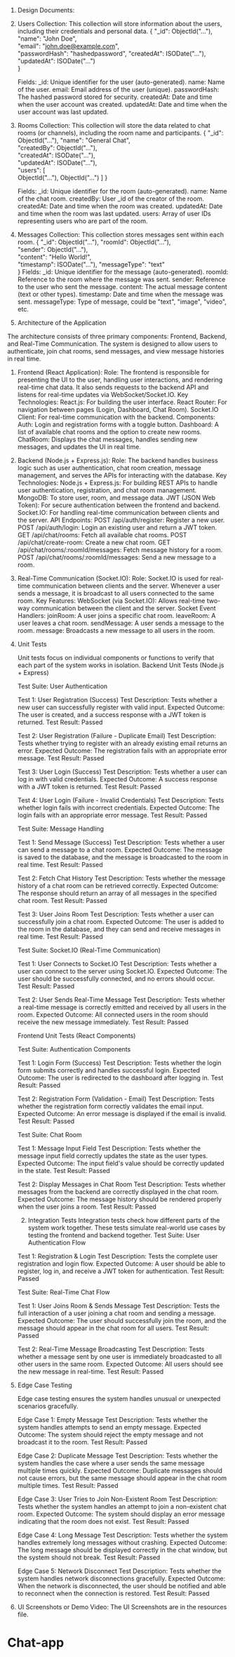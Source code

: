 1. Design Documents:

1. Users Collection:
    This collection will store information about the users, including their credentials and personal data.
    {
    "_id": ObjectId("..."),
    "name": "John Doe",          
    "email": "john.doe@example.com",  
    "passwordHash": "hashedpassword", 
    "createdAt": ISODate("..."),  
    "updatedAt": ISODate("...")   
    }

    Fields:
    _id: Unique identifier for the user (auto-generated).
    name: Name of the user.
    email: Email address of the user (unique).
    passwordHash: The hashed password stored for security.
    createdAt: Date and time when the user account was created.
    updatedAt: Date and time when the user account was last updated.

2. Rooms Collection:
    This collection will store the data related to chat rooms (or channels), including the room name and participants.
    {
    "_id": ObjectId("..."),
    "name": "General Chat",     
    "createdBy": ObjectId("..."),  
    "createdAt": ISODate("..."),  
    "updatedAt": ISODate("..."),  
    "users": [                  
        ObjectId("..."),
        ObjectId("...")
    ]
    }

    Fields:
    _id: Unique identifier for the room (auto-generated).
    name: Name of the chat room.
    createdBy: User _id of the creator of the room.
    createdAt: Date and time when the room was created.
    updatedAt: Date and time when the room was last updated.
    users: Array of user IDs representing users who are part of the room.

3. Messages Collection:
    This collection stores messages sent within each room.
    {
    "_id": ObjectId("..."),
    "roomId": ObjectId("..."),  
    "sender": ObjectId("..."),  
    "content": "Hello World!",   
    "timestamp": ISODate("..."), 
    "messageType": "text"       
    }
    Fields:
    _id: Unique identifier for the message (auto-generated).
    roomId: Reference to the room where the message was sent.
    sender: Reference to the user who sent the message.
    content: The actual message content (text or other types).
    timestamp: Date and time when the message was sent.
    messageType: Type of message, could be "text", "image", "video", etc.

2. Architecture of the Application

The architecture consists of three primary components: Frontend, Backend, and Real-Time Communication. The system is designed to allow users to authenticate, join chat rooms, send messages, and view message histories in real time.
1. Frontend (React Application):
    Role: The frontend is responsible for presenting the UI to the user, handling user interactions, and rendering real-time chat data. It also sends requests to the backend API and listens for real-time updates via WebSocket/Socket.IO.
    Key Technologies:
    React.js: For building the user interface.
    React Router: For navigation between pages (Login, Dashboard, Chat Room).
    Socket.IO Client: For real-time communication with the backend.
    Components:
    Auth: Login and registration forms with a toggle button.
    Dashboard: A list of available chat rooms and the option to create new rooms.
    ChatRoom: Displays the chat messages, handles sending new messages, and updates the UI in real time.
2. Backend (Node.js + Express.js):
    Role: The backend handles business logic such as user authentication, chat room creation, message management, and serves the APIs for interacting with the database.
    Key Technologies:
    Node.js + Express.js: For building REST APIs to handle user authentication, registration, and chat room management.
    MongoDB: To store user, room, and message data.
    JWT (JSON Web Token): For secure authentication between the frontend and backend.
    Socket.IO: For handling real-time communication between clients and the server.
    API Endpoints:
    POST /api/auth/register: Register a new user.
    POST /api/auth/login: Login an existing user and return a JWT token.
    GET /api/chat/rooms: Fetch all available chat rooms.
    POST /api/chat/create-room: Create a new chat room.
    GET /api/chat/rooms/:roomId/messages: Fetch message history for a room.
    POST /api/chat/rooms/:roomId/messages: Send a new message to a room.
3. Real-Time Communication (Socket.IO):
    Role: Socket.IO is used for real-time communication between clients and the server. Whenever a user sends a message, it is broadcast to all users connected to the same room.
    Key Features:
    WebSocket (via Socket.IO): Allows real-time two-way communication between the client and the server.
    Socket Event Handlers:
    joinRoom: A user joins a specific chat room.
    leaveRoom: A user leaves a chat room.
    sendMessage: A user sends a message to the room.
    message: Broadcasts a new message to all users in the room.


3. Unit Tests

    Unit tests focus on individual components or functions to verify that each part of the system works in isolation.
    Backend Unit Tests (Node.js + Express)

    Test Suite: User Authentication

    Test 1: User Registration (Success)
        Test Description: Tests whether a new user can successfully register with valid input.
        Expected Outcome: The user is created, and a success response with a JWT token is returned.
        Test Result: Passed

    Test 2: User Registration (Failure - Duplicate Email)
        Test Description: Tests whether trying to register with an already existing email returns an error.
        Expected Outcome: The registration fails with an appropriate error message.
        Test Result: Passed

    Test 3: User Login (Success)
        Test Description: Tests whether a user can log in with valid credentials.
        Expected Outcome: A success response with a JWT token is returned.
        Test Result: Passed
    
    Test 4: User Login (Failure - Invalid Credentials)
        Test Description: Tests whether login fails with incorrect credentials.
        Expected Outcome: The login fails with an appropriate error message.
        Test Result: Passed

    Test Suite: Message Handling

    Test 1: Send Message (Success)
        Test Description: Tests whether a user can send a message to a chat room.
        Expected Outcome: The message is saved to the database, and the message is broadcasted to the room in real time.
        Test Result: Passed

    Test 2: Fetch Chat History
        Test Description: Tests whether the message history of a chat room can be retrieved correctly.
        Expected Outcome: The response should return an array of all messages in the specified chat room.
        Test Result: Passed

    Test 3: User Joins Room
        Test Description: Tests whether a user can successfully join a chat room.
        Expected Outcome: The user is added to the room in the database, and they can send and receive messages in real time.
        Test Result: Passed

    Test Suite: Socket.IO (Real-Time Communication)

    Test 1: User Connects to Socket.IO
        Test Description: Tests whether a user can connect to the server using Socket.IO.
        Expected Outcome: The user should be successfully connected, and no errors should occur.
        Test Result: Passed
    
    Test 2: User Sends Real-Time Message
        Test Description: Tests whether a real-time message is correctly emitted and received by all users in the room.
        Expected Outcome: All connected users in the room should receive the new message immediately.
        Test Result: Passed

    Frontend Unit Tests (React Components)

    Test Suite: Authentication Components

    Test 1: Login Form (Success)
        Test Description: Tests whether the login form submits correctly and handles successful login.
        Expected Outcome: The user is redirected to the dashboard after logging in.
        Test Result: Passed

    Test 2: Registration Form (Validation - Email)
        Test Description: Tests whether the registration form correctly validates the email input.
        Expected Outcome: An error message is displayed if the email is invalid.
        Test Result: Passed

    Test Suite: Chat Room

    Test 1: Message Input Field
        Test Description: Tests whether the message input field correctly updates the state as the user types.
        Expected Outcome: The input field's value should be correctly updated in the state.
        Test Result: Passed

    Test 2: Display Messages in Chat Room
        Test Description: Tests whether messages from the backend are correctly displayed in the chat room.
        Expected Outcome: The message history should be rendered properly when the user joins a room.
        Test Result: Passed

    2. Integration Tests
    Integration tests check how different parts of the system work together. These tests simulate real-world use cases by testing the frontend and backend together.
    Test Suite: User Authentication Flow

    Test 1: Registration & Login
        Test Description: Tests the complete user registration and login flow.
        Expected Outcome: A user should be able to register, log in, and receive a JWT token for authentication.
        Test Result: Passed

    Test Suite: Real-Time Chat Flow

    Test 1: User Joins Room & Sends Message
        Test Description: Tests the full interaction of a user joining a chat room and sending a message.
        Expected Outcome: The user should successfully join the room, and the message should appear in the chat room for all users.
        Test Result: Passed

    Test 2: Real-Time Message Broadcasting
        Test Description: Tests whether a message sent by one user is immediately broadcasted to all other users in the same room.
        Expected Outcome: All users should see the new message in real-time.
        Test Result: Passed

4. Edge Case Testing

    Edge case testing ensures the system handles unusual or unexpected scenarios gracefully.

    Edge Case 1: Empty Message
        Test Description: Tests whether the system handles attempts to send an empty message.
        Expected Outcome: The system should reject the empty message and not broadcast it to the room.
        Test Result: Passed

    Edge Case 2: Duplicate Message
        Test Description: Tests whether the system handles the case where a user sends the same message multiple times quickly.
        Expected Outcome: Duplicate messages should not cause errors, but the same message should appear in the chat room multiple times.
        Test Result: Passed

    Edge Case 3: User Tries to Join Non-Existent Room
        Test Description: Tests whether the system handles an attempt to join a non-existent chat room.
        Expected Outcome: The system should display an error message indicating that the room does not exist.
        Test Result: Passed

    Edge Case 4: Long Message
        Test Description: Tests whether the system handles extremely long messages without crashing.
        Expected Outcome: The long message should be displayed correctly in the chat window, but the system should not break.
        Test Result: Passed

    Edge Case 5: Network Disconnect
        Test Description: Tests whether the system handles network disconnections gracefully.
        Expected Outcome: When the network is disconnected, the user should be notified and able to reconnect when the connection is restored.
        Test Result: Passed

5. UI Screenshots or Demo Video:
    The UI Screenshots are in the resources file.
# Chat-app
